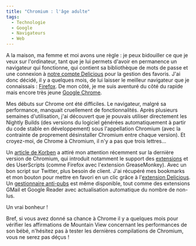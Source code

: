 ```yaml
---
title: "Chromium : l'âge adulte"
tags:
  - Technologie
  - Google
  - Navigateurs
  - Web
---
```


A la maison, ma femme et moi avons une règle&nbsp;: je peux bidouiller ce que je
veux sur l'ordinateur, tant que je lui permets d'avoir en permanence un
navigateur qui fonctionne, qui contient sa bibliothèque de mots de passe et une
connexion à [notre compte Delicious](https://delicious.com/BSchap) pour la
gestion des favoris. J'ai donc décidé, il y a quelques mois, de lui laisser le
meilleur navigateur que je connaissais&nbsp;:
[Firefox](https://www.mozilla.org/fr/firefox/new/). De mon côté, je me suis
aventuré du côté du rapide mais encore très jeune
[Google Chrome](https://www.google.fr/chrome/browser/).

Mes débuts sur Chrome ont été difficiles. Le navigateur, malgré sa performance,
manquait cruellement de fonctionnalités. Après plusieurs semaines d'utilisation,
j'ai découvert que je pouvais utiliser directement les Nightly Builds (des
versions du logiciel générées automatiquement à partir du code stable en
développement) sous l'appellation Chromium (avec la contrainte de proprement
désinstaller Chromium entre chaque version). Et croyez-moi, de Chrome à
Chromium, il n'y a pas que trois lettres…

Un
[article de Korben](http://korben.info/chromium-integre-le-support-des-scripts-greasemonkey.html)
a attiré mon attention récemment sur la dernière version de Chromium, qui
introduit notamment le support des
[extensions](http://www.chromeextensions.org/) et des UserScripts (comme Firefox
avec l'extension GreaseMonkey). Avec un bon script sur Twitter, plus besoin de
client. J'ai récupéré mes bookmarks et mon bouton pour mettre en favori en un
clic grâce à
l'[extension Delicious](http://www.chromeextensions.org/social-communications/delicious-bookmarks/).
Un
[gestionnaire anti-pubs](http://www.chromeextensions.org/appearance-functioning/antiads/)
est même disponible, tout comme des extensions GMail et Google Reader avec
actualisation automatique du nombre de non-lus.

Un vrai bonheur&nbsp;!

Bref, si vous avez donné sa chance à Chrome il y a quelques mois pour vérifier
les affirmations de Mountain View concernant les performances de son bébé,
n'hésitez pas à tester les dernières compilations de Chromium, vous ne serez pas
déçus&nbsp;!

